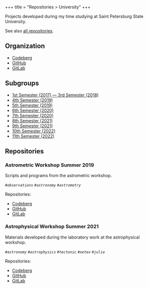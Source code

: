 +++
title = "Repositories > University"
+++

Projects developed during my time studying at Saint Petersburg State University.

See also [all repositories](@/notes/Repositories.md).

## Organization

- [Codeberg](https://codeberg.org/paveloom-university)
- [GitHub](https://github.com/paveloom-university)
- [GitLab](https://gitlab.com/paveloom-g/university)

## Subgroups

- [1st Semester (2017) — 3rd Semester (2018)](@/notes/Repositories_University_s01-2017-to-s03-2018.md)
- [4th Semester (2019)](@/notes/Repositories_University_s04-2019.md)
- [5th Semester (2019)](@/notes/Repositories_University_s05-2019.md)
- [6th Semester (2020)](@/notes/Repositories_University_s06-2020.md)
- [7th Semester (2020)](@/notes/Repositories_University_s07-2020.md)
- [8th Semester (2021)](@/notes/Repositories_University_s08-2021.md)
- [9th Semester (2021)](@/notes/Repositories_University_s09-2021.md)
- [10th Semester (2022)](@/notes/Repositories_University_s10-2022.md)
- [11th Semester (2022)](@/notes/Repositories_University_s11-2022.md)

## Repositories

### Astrometric Workshop Summer 2019

Scripts and programs from the astrometric workshop.

*`#observations` `#astronomy` `#astrometry`*

Repositories:

- [Codeberg](https://codeberg.org/paveloom-university/Astrometric-Workshop-Summer-2019)
- [GitHub](https://github.com/paveloom-university/Astrometric-Workshop-Summer-2019)
- [GitLab](https://gitlab.com/paveloom-g/university/astrometric-workshop-summer-2019)

### Astrophysical Workshop Summer 2021

Materials developed during the laboratory work at the astrophysical workshop.

*`#astronomy` `#astrophysics` `#tectonic` `#xetex` `#julia`*

Repositories:

- [Codeberg](https://codeberg.org/paveloom-university/Astrophysical-Workshop-Summer-2021)
- [GitHub](https://github.com/paveloom-university/Astrophysical-Workshop-Summer-2021)
- [GitLab](https://gitlab.com/paveloom-g/university/astrophysical-workshop-summer-2021)
